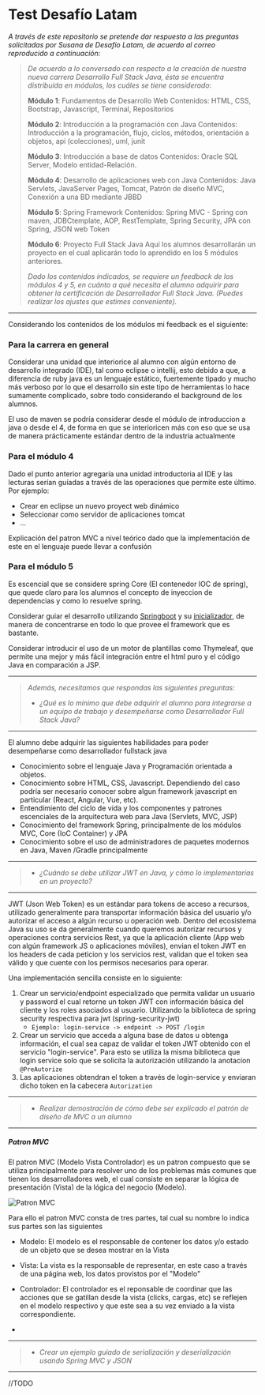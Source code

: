 # Test Desafío Latam

*A través de este repositorio se pretende dar respuesta a las preguntas solicitadas por Susana de Desafío Latam, de acuerdo al correo reproducido a continuación:*

> *De acuerdo a lo conversado con respecto a la creación de nuestra nueva carrera Desarrollo Full Stack Java, ésta se encuentra distribuida en módulos, los cuáles se tiene considerado*:
>
> __Módulo 1__: Fundamentos de Desarrollo Web 
> Contenidos: HTML, CSS, Bootstrap, Javascript, Terminal, Repositorios
>
> __Módulo 2__: Introducción a la programación con Java 
> Contenidos: Introducción a la programación, flujo, ciclos, métodos, orientación a objetos, api (colecciones), uml, junit
> 
> __Módulo 3__: Introducción a base de datos
> Contenidos: Oracle SQL Server, Modelo entidad-Relación.
> 
> __Módulo 4__: Desarrollo de aplicaciones web con Java
> Contenidos: Java Servlets, JavaServer Pages, Tomcat, Patrón de diseño MVC, Conexión a una BD mediante JBBD
> 
> __Módulo 5__: Spring Framework
> Contenidos: Spring MVC - Spring con maven, JDBCtemplate, AOP, RestTemplate, Spring Security, JPA con Spring, JSON web Token
> 
> __Módulo 6__: Proyecto Full Stack Java
> Aquí los alumnos desarrollarán un proyecto en el cual aplicarán todo lo aprendido en los 5 módulos anteriores.
>
> *Dado los contenidos indicados, se requiere un feedback de los módulos 4 y 5, en cuánto a qué necesita el alumno adquirir para obtener la certificación de Desarrollador Full Stack Java. (Puedes realizar los ajustes que estimes conveniente).*
> 
---
Considerando los contenidos de los módulos mi feedback es el siguiente:
### Para la carrera en general
Considerar una unidad que interiorice al alumno con algún entorno de desarrollo integrado (IDE), tal como eclipse o intellij, esto debido a que, a diferencia de ruby java es un lenguaje estático, fuertemente tipado y mucho más verboso por lo que el desarrollo sin este tipo de herramientas lo hace sumamente complicado, sobre todo considerando el background de los alumnos.

El uso de maven se podría considerar desde el módulo de introduccion a java o desde el 4, de forma en que se interioricen más con eso que se usa de manera prácticamente estándar dentro de la industria actualmente

### Para el módulo 4

Dado el punto anterior agregaría una unidad introductoria al IDE y las lecturas serían guíadas a través de las operaciones que permite este último. Por ejemplo: 
   * Crear en eclipse un nuevo proyect web dinámico
   * Seleccionar como servidor de aplicaciones tomcat
   * ...

Explicación del patron MVC a nivel teórico dado que la implementación de este en el lenguaje puede llevar a confusión
### Para el módulo 5
Es escencial que se considere spring Core (El contenedor IOC de spring), que quede claro para los alumnos el concepto de inyeccion de dependencias y como lo resuelve spring.

Considerar guiar el desarrollo utilizando [Springboot](https://spring.io/projects/spring-boot) y su [inicializador](https://start.spring.io/), de manera de concentrarse en todo lo que provee el framework que es bastante.

Considerar introducir el uso de un motor de plantillas como Thymeleaf, que permite una mejor y más fácil integración entre el html puro y el código Java en comparación a JSP.

---
> *Además, necesitamos que respondas las siguientes preguntas:*
>
> * *¿Qué es lo mínimo que debe adquirir el alumno para integrarse a un equipo de trabajo y desempeñarse como Desarrollador Full Stack Java?*
---
El alumno debe adquirir las siguientes habilidades para poder desempeñarse como desarrollador fullstack java
* Conocimiento sobre el lenguaje Java y Programación orientada a objetos.
* Conocimiento sobre HTML, CSS, Javascript. Dependiendo del caso podría ser necesario conocer sobre algun framework javascript en particular (React, Angular, Vue, etc).
* Entendimiento del ciclo de vida y los componentes y patrones escenciales de la arquitectura web para Java (Servlets, MVC, JSP)
* Conocimiento del framework Spring, principalmente de los módulos MVC, Core (IoC Container) y JPA
* Conocimiento sobre el uso de administradores de paquetes modernos en Java, Maven /Gradle principalmente

---
> * *¿Cuándo se debe utilizar JWT en Java, y cómo lo implementarías en un proyecto?*
---
JWT (Json Web Token) es un estándar para tokens de acceso a recursos, utilizado generalmente para transportar información básica del usuario y/o autorizar el acceso a algún recurso u operación web. Dentro del ecosistema Java su uso se da generalmente cuando queremos autorizar recursos y operaciones contra servicios Rest, ya que la aplicación cliente (App web con algún framework JS o aplicaciones móviles), envian el token JWT en los headers de cada peticion y los servicios rest, validan que el token sea válido y que cuente con los permisos necesarios para operar.

Una implementación sencilla consiste en lo siguiente:
1. Crear un servicio/endpoint especializado que permita validar un usuario y password el cual retorne un token JWT con información básica del cliente y los roles asociados al usuario. Utilizando la biblioteca de spring security respectiva para jwt (spring-security-jwt)
   * ```Ejemplo: login-service -> endpoint -> POST /login ```
2. Crear un servicio que acceda a alguna base de datos u obtenga información, el cual sea capaz de validar el token JWT obtenido con el servicio "login-service". Para esto se utiliza la misma biblioteca que login service solo que se solicita la autorización utilizando la anotacion ```@PreAutorize```
3. Las aplicaciones obtendran el token a través de login-service y enviaran dicho token en la cabecera ```Autorization```

---
> * *Realizar demostración de cómo debe ser explicado el patrón de diseño de MVC a un alumno*
---
##### Patron MVC

El patron MVC (Modelo Vista Controlador) es un patron compuesto que se utiliza principalmente para resolver uno de los problemas más comunes que tienen los desarrolladores web, el cual consiste en separar la lógica de presentación (Vista) de la lógica del negocio (Modelo).

![Patron MVC](https://upload.wikimedia.org/wikipedia/commons/thumb/a/a9/ModelViewControllerDiagram_es.svg/220px-ModelViewControllerDiagram_es.svg.png)

Para ello el patron MVC consta de tres partes, tal cual su nombre lo indica sus partes son las siguientes
* Modelo: El modelo es el responsable de contener los datos y/o estado de un objeto que se desea mostrar en la Vista
* Vista: La vista es la responsable de representar, en este caso a través de una página web, los datos provistos por el "Modelo"
* Controlador: El controlador es el reponsable de coordinar que las acciones que se gatillan desde la vista (clicks, cargas, etc) se reflejen  en el modelo respectivo y que este sea a su vez enviado a la vista correspondiente.

* 
---
> * *Crear un ejemplo guiado de serialización y deserialización usando Spring MVC y JSON* 
---
//TODO
